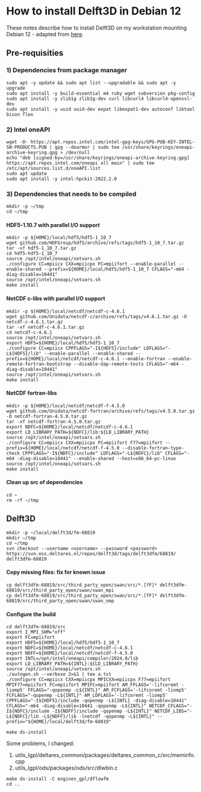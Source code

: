 # How to install Delft3D in Debian 12
These notes describe how to install Delft3D on my workstation mounting Debian 12 - adapted from [here](https://gist.github.com/H0R5E/c4af6db788b227de702a12e01b64cf46).
## Pre-requisities
### 1) Dependencies from package manager
```
sudo apt -y update && sudo apt list --upgradable && sudo apt -y upgrade
sudo apt install -y build-essential m4 ruby wget subversion pkg-config
sudo apt install -y zlib1g zlib1g-dev curl libcurl4 libcurl4-openssl-dev
sudo apt install -y uuid uuid-dev expat libexpat1-dev autoconf libtool bison flex
```
### 2) Intel oneAPI
```
wget -O- https://apt.repos.intel.com/intel-gpg-keys/GPG-PUB-KEY-INTEL-SW-PRODUCTS.PUB | gpg --dearmor | sudo tee /usr/share/keyrings/oneapi-archive-keyring.gpg > /dev/null
echo "deb [signed-by=/usr/share/keyrings/oneapi-archive-keyring.gpg] https://apt.repos.intel.com/oneapi all main" | sudo tee /etc/apt/sources.list.d/oneAPI.list
sudo apt update
sudo apt install -y intel-hpckit-2022.2.0
```
### 3) Dependencies that needs to be compiled
```
mkdir -p ~/tmp
cd ~/tmp
```
#### HDF5-1.10.7 with parallel I/O support
```
mkdir -p ${HOME}/local/hdf5/hdf5-1_10_7
wget github.com/HDFGroup/hdf5/archive/refs/tags/hdf5-1_10_7.tar.gz
tar -xf hdf5-1_10_7.tar.gz
cd hdf5-hdf5-1_10_7
source /opt/intel/oneapi/setvars.sh
./configure CC=mpiicx CXX=mpiicpx FC=mpiifort --enable-parallel --enable-shared --prefix=${HOME}/local/hdf5/hdf5-1_10_7 CFLAGS="-m64 -diag-disable=10441"
source /opt/intel/oneapi/setvars.sh
make install
```
#### NetCDF c-libs with parallel I/O support
```
mkdir -p ${HOME}/local/netcdf/netcdf-c-4.6.1
wget github.com/Unidata/netcdf-c/archive/refs/tags/v4.6.1.tar.gz -O netcdf-c-4.6.1.tar.gz
tar -xf netcdf-c-4.6.1.tar.gz
cd netcdf-c-4.6.1
source /opt/intel/oneapi/setvars.sh
export HDF5=${HOME}/local/hdf5/hdf5-1_10_7
./configure CC=mpiicx CPPFLAGS="-I${HDF5}/include" LDFLAGS="-L${HDF5}/lib" --enable-parallel --enable-shared --prefix=${HOME}/local/netcdf/netcdf-c-4.6.1 --enable-fortran --enable-remote-fortran-bootstrap --disable-dap-remote-tests CFLAGS="-m64 -diag-disable=10441"
source /opt/intel/oneapi/setvars.sh
make install
```
#### NetCDF fortran-libs
```
mkdir -p ${HOME}/local/netcdf/netcdf-f-4.5.0
wget github.com/Unidata/netcdf-fortran/archive/refs/tags/v4.5.0.tar.gz -O netcdf-fortran-4.5.0.tar.gz
tar -xf netcdf-fortran-4.5.0.tar.gz
export NDFC=${HOME}/local/netcdf/netcdf-c-4.6.1
export LD_LIBRARY_PATH=${NDFC}/lib:${LD_LIBRARY_PATH}
source /opt/intel/oneapi/setvars.sh
./configure CC=mpiicx CXX=mpiicpx FC=mpiifort F77=mpiifort --prefix=${HOME}/local/netcdf/netcdf-f-4.5.0 --disable-fortran-type-check CPPFLAGS="-I${NDFC}/include" LDFLAGS="-L${NDFC}/lib" CFLAGS="-m64 -diag-disable=10441" --enable-shared --host=x86_64-pc-linux
source /opt/intel/oneapi/setvars.sh
make install
```
#### Clean up src of dependencies
```
cd ~
rm -rf ~/tmp
```
## Delft3D
```
mkdir -p ~/local/delft3d/fm-68819
mkdir ~/tmp
cd ~/tmp
svn checkout --username <username> --password <password> https://svn.oss.deltares.nl/repos/delft3d/tags/delft3dfm/68819/ delft3dfm-68819
```
#### Copy missing files: fix for known issue
```
cp delft3dfm-68819/src/third_party_open/swan/src/*.[fF]* delft3dfm-68819/src/third_party_open/swan/swan_mpi
cp delft3dfm-68819/src/third_party_open/swan/src/*.[fF]* delft3dfm-68819/src/third_party_open/swan/swan_omp
```
#### Configure the build
```
cd delft3dfm-68819/src
export I_MPI_SHM="off"
export FC=mpiifort
export HDF5=${HOME}/local/hdf5/hdf5-1_10_7
export NDFC=${HOME}/local/netcdf/netcdf-c-4.6.1
export NDFF=${HOME}/local/netcdf/netcdf-f-4.5.0
export INTL=/opt/intel/oneapi/compiler/2024.0/lib
export LD_LIBRARY_PATH=${INTL}:${LD_LIBRARY_PATH}
source /opt/intel/oneapi/setvars.sh
./autogen.sh --verbose 2>&1 | tee a.txt
./configure CC=mpiicx CXX=mpiicpx MPICXX=mpiicpx F77=mpiifort MPIF77=mpiifort FC=mpiifort MPIFC=mpiifort AM_FFLAGS='-lifcoremt -liomp5' FFLAGS="-qopenmp -L${INTL}" AM_FCFLAGS='-lifcoremt -liomp5' FCFLAGS="-qopenmp -L${INTL}" AM_LDFLAGS='-lifcoremt -liomp5' CPPFLAGS="-I${HDF5}/include -qopenmp -L${INTL} -diag-disable=10441" CFLAGS="-m64 -diag-disable=10441 -qopenmp -L${INTL}" NETCDF_CFLAGS="-I${NDFC}/include -I${NDFF}/include -qopenmp -L${INTL}" NETCDF_LIBS="-L${NDFC}/lib -L${NDFF}/lib -lnetcdf -qopenmp -L${INTL}" --prefix="${HOME}/local/delft3d/fm-68819"

make ds-install
```
Some problems, I changed:
1) utils_lgpl/deltares_common/packages/deltares_common_c/src/meminfo.cpp
2) utils_lgpl/ods/packages/ods/src/dlwbin.c

```
make ds-install -C engines_gpl/dflowfm
cd ..
```
